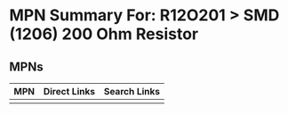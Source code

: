 



# MPN Summary For: R12O201 > SMD (1206) 200 Ohm Resistor

## MPNs
  

|MPN|Direct Links|Search Links|
| :--- | :--- | :--- |
||||
